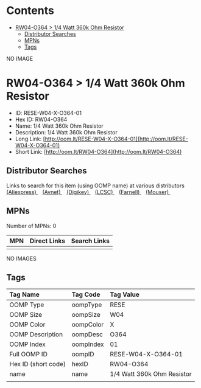 



Contents
========

* [RW04-O364 > 1/4 Watt 360k Ohm Resistor](#rw04-o364--14-watt-360k-ohm-resistor)
	* [Distributor Searches](#distributor-searches)
	* [MPNs](#mpns)
	* [Tags](#tags)
  
NO IMAGE  
# RW04-O364 > 1/4 Watt 360k Ohm Resistor

- ID: RESE-W04-X-O364-01
- Hex ID: RW04-O364
- Name: 1/4 Watt 360k Ohm Resistor
- Description: 1/4 Watt 360k Ohm Resistor
- Long Link: [http://oom.lt/RESE-W04-X-O364-01](http://oom.lt/RESE-W04-X-O364-01)
- Short Link: [http://oom.lt/RW04-O364](http://oom.lt/RW04-O364)

## Distributor Searches
  
Links to search for this item (using OOMP name) at various distributors  
[(Aliexpress) ](https://www.aliexpress.com/wholesale?SearchText=11171/4+Watt+360k+Ohm+Resistor)&nbsp;&nbsp;&nbsp;[(Avnet) ](https://www.avnet.com/shop/us/search/1/4+Watt+360k+Ohm+Resistor)&nbsp;&nbsp;&nbsp;[(Digikey) ](https://www.digikey.co.uk/en/products/result?s=1/4+Watt+360k+Ohm+Resistor)&nbsp;&nbsp;&nbsp;[(LCSC) ](https://www.lcsc.com/search?q=1/4+Watt+360k+Ohm+Resistor)&nbsp;&nbsp;&nbsp;[(Farnell) ](https://uk.farnell.com/search?st=1/4+Watt+360k+Ohm+Resistor)&nbsp;&nbsp;&nbsp;[(Mouser) ](https://www.mouser.com/c/?q=1/4+Watt+360k+Ohm+Resistor)&nbsp;&nbsp;&nbsp;
## MPNs
  
Number of MPNs: 0  

|MPN|Direct Links|Search Links|
| :--- | :--- | :--- |
||||
  
NO IMAGES  
## Tags
  

|Tag Name|Tag Code|Tag Value|
| :--- | :--- | :--- |
|OOMP Type|oompType|RESE|
|OOMP Size|oompSize|W04|
|OOMP Color|oompColor|X|
|OOMP Description|oompDesc|O364|
|OOMP Index|oompIndex|01|
|Full OOMP ID|oompID|RESE-W04-X-O364-01|
|Hex ID (short code)|hexID|RW04-O364|
|name|name|1/4 Watt 360k Ohm Resistor|
||||

